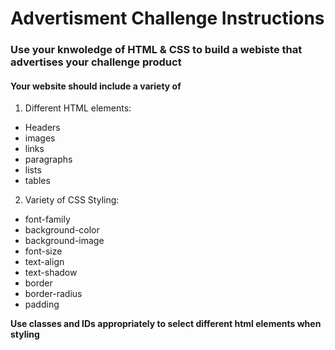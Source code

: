 # Advertisment Challenge Instructions 

### Use your knwoledge of HTML & CSS to build a webiste that advertises your challenge product 

#### Your website should include a variety of 
1. Different HTML elements:
- Headers
- images
- links
- paragraphs
- lists 
- tables 

2. Variety of CSS Styling: 
- font-family
- background-color
- background-image
- font-size
- text-align
- text-shadow
- border
- border-radius
- padding 

**Use classes and IDs appropriately to select different html elements when styling** 



